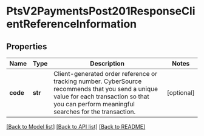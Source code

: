 # PtsV2PaymentsPost201ResponseClientReferenceInformation

## Properties
Name | Type | Description | Notes
------------ | ------------- | ------------- | -------------
**code** | **str** | Client-generated order reference or tracking number. CyberSource recommends that you send a unique value for each transaction so that you can perform meaningful searches for the transaction.  | [optional] 

[[Back to Model list]](../README.md#documentation-for-models) [[Back to API list]](../README.md#documentation-for-api-endpoints) [[Back to README]](../README.md)


